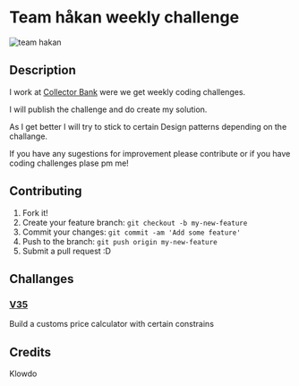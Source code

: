 # Team håkan weekly challenge
![team hakan](https://raw.githubusercontent.com/klowdo/team-hakan-challenge/master/teamhakan.png)
## Description
I work at [Collector Bank](http://www.collector.se) were we get weekly coding challenges.

I will publish the challenge and do create my solution.

As I get better I will try to stick to certain Design patterns depending on the challange.

If you have any sugestions for improvement please contribute or if you have coding challenges plase pm me!

## Contributing
1. Fork it!
2. Create your feature branch: `git checkout -b my-new-feature`
3. Commit your changes: `git commit -am 'Add some feature'`
4. Push to the branch: `git push origin my-new-feature`
5. Submit a pull request :D

## Challanges
### [V35](./blob/master/v35/kodutmaning_vecka35.pdf)
Build a customs price calculator with certain constrains


## Credits
Klowdo